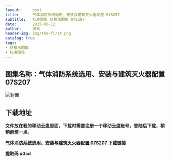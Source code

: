 ```yaml
---
layout:     post
title:      气体消防系统选用、安装与建筑灭火器配置 07S207
subtitle:   标准图集 给排水图集 07S207
date:       2025-06-12
author:     峰兄
header-img: img/the-first.png
catalog: true
tags:
- 给排水图集
- 标准图集
---
```

## 图集名称：气体消防系统选用、安装与建筑灭火器配置 07S207
![封面](https://pic1.imgdb.cn/item/684ac6c558cb8da5c848a0bc.jpg)


## 下载地址 ##
**文件放在我的移动云盘里面，下载时需要注册一个移动云盘账号，登陆后下载，稍稍麻烦一点。**  
  
[**气体消防系统选用、安装与建筑灭火器配置 07S207 下载链接**](https://caiyun.139.com/w/i/2nQQUHR2NExqe)


**提取码 u0cd**

